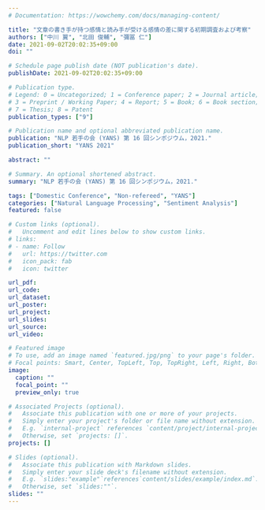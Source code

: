 ```yaml
---
# Documentation: https://wowchemy.com/docs/managing-content/

title: "文章の書き手が持つ感情と読み手が受ける感情の差に関する初期調査および考察"
authors: ["中川 翼", "北田 俊輔", "彌冨 仁"]
date: 2021-09-02T20:02:35+09:00
doi: ""

# Schedule page publish date (NOT publication's date).
publishDate: 2021-09-02T20:02:35+09:00

# Publication type.
# Legend: 0 = Uncategorized; 1 = Conference paper; 2 = Journal article;
# 3 = Preprint / Working Paper; 4 = Report; 5 = Book; 6 = Book section;
# 7 = Thesis; 8 = Patent
publication_types: ["9"]

# Publication name and optional abbreviated publication name.
publication: "NLP 若手の会 (YANS) 第 16 回シンポジウム，2021."
publication_short: "YANS 2021"

abstract: ""

# Summary. An optional shortened abstract.
summary: "NLP 若手の会 (YANS) 第 16 回シンポジウム，2021."

tags: ["Domestic Conference", "Non-refereed", "YANS"]
categories: ["Natural Language Processing", "Sentiment Analysis"]
featured: false

# Custom links (optional).
#   Uncomment and edit lines below to show custom links.
# links:
# - name: Follow
#   url: https://twitter.com
#   icon_pack: fab
#   icon: twitter

url_pdf:
url_code:
url_dataset:
url_poster:
url_project:
url_slides:
url_source:
url_video:

# Featured image
# To use, add an image named `featured.jpg/png` to your page's folder. 
# Focal points: Smart, Center, TopLeft, Top, TopRight, Left, Right, BottomLeft, Bottom, BottomRight.
image:
  caption: ""
  focal_point: ""
  preview_only: true

# Associated Projects (optional).
#   Associate this publication with one or more of your projects.
#   Simply enter your project's folder or file name without extension.
#   E.g. `internal-project` references `content/project/internal-project/index.md`.
#   Otherwise, set `projects: []`.
projects: []

# Slides (optional).
#   Associate this publication with Markdown slides.
#   Simply enter your slide deck's filename without extension.
#   E.g. `slides:"example"`references`content/slides/example/index.md`.
#   Otherwise, set `slides:""`.
slides: ""
---
```

